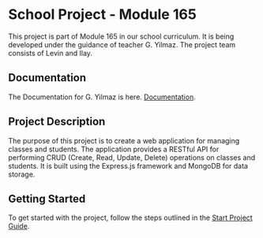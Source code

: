 # School Project - Module 165

This project is part of Module 165 in our school curriculum. It is being developed under the guidance of teacher G. Yilmaz. The project team consists of Levin and Ilay.

## Documentation

The Documentation for G. Yilmaz is here.
[Documentation](./Documentation/Documentation.md).

## Project Description

The purpose of this project is to create a web application for managing classes and students. The application provides a RESTful API for performing CRUD (Create, Read, Update, Delete) operations on classes and students. It is built using the Express.js framework and MongoDB for data storage.

## Getting Started

To get started with the project, follow the steps outlined in the [Start Project Guide](start-project.md).